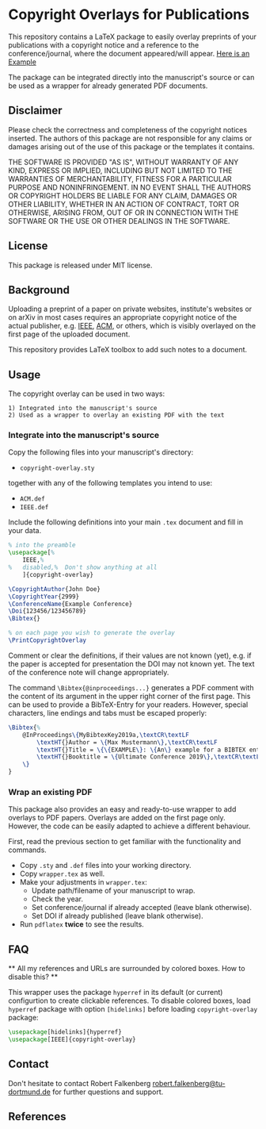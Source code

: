 Copyright Overlays for Publications
======================================

This repository contains a LaTeX package to easily overlay preprints of your publications with a copyright notice and a reference to the conference/journal, where the document appeared/will appear. [Here is an Example](example-IEEE.pdf)

The package can be integrated directly into the manuscript's source or can be used as a wrapper for already generated PDF documents.

## Disclaimer
Please check the correctness and completeness of the copyright notices inserted. The authors of this package are not responsible for any claims or damages arising out of the use of this package or the templates it contains.

THE SOFTWARE IS PROVIDED "AS IS", WITHOUT WARRANTY OF ANY KIND, EXPRESS OR IMPLIED, INCLUDING BUT NOT LIMITED TO THE WARRANTIES OF MERCHANTABILITY, FITNESS FOR A PARTICULAR PURPOSE AND NONINFRINGEMENT. IN NO EVENT SHALL THE AUTHORS OR COPYRIGHT HOLDERS BE LIABLE FOR ANY CLAIM, DAMAGES OR OTHER LIABILITY, WHETHER IN AN ACTION OF CONTRACT, TORT OR OTHERWISE, ARISING FROM, OUT OF OR IN CONNECTION WITH THE SOFTWARE OR THE USE OR OTHER DEALINGS IN THE SOFTWARE.

## License
This package is released under MIT license.

## Background
Uploading a preprint of a paper on private websites, institute's websites or on arXiv in most cases requires an appropriate copyright notice of the actual publisher, e.g. [IEEE], [ACM], or others, which is visibly overlayed on the first page of the uploaded document.

This repository provides LaTeX toolbox to add such notes to a document.

## Usage
The copyright overlay can be used in two ways:

	1) Integrated into the manuscript's source
	2) Used as a wrapper to overlay an existing PDF with the text

### Integrate into the manuscript's source
Copy the following files into your manuscript's directory:

- ``copyright-overlay.sty``

together with any of the following templates you intend to use:

- ``ACM.def``
- ``IEEE.def``


Include the following definitions into your main ``.tex`` document and fill in your data.

```tex
% into the preamble
\usepackage[%
	IEEE,%
%	disabled,%	Don't show anything at all
	]{copyright-overlay}

\CopyrightAuthor{John Doe}
\CopyrightYear{2999}
\ConferenceName{Example Conference}
\Doi{123456/123456789}
\Bibtex{}

% on each page you wish to generate the overlay
\PrintCopyrightOverlay
```
Comment or clear the definitions, if their values are not known (yet), e.g. if the paper is accepted for presentation the DOI may not known yet. The text of the conference note will change appropriately.

The command ``\Bibtex{@inproceedings...}`` generates a PDF comment with the content of its argument in the upper right corner of the first page. This can be used to provide a BibTeX-Entry for your readers. However, special characters, line endings and tabs must be escaped properly:

```tex
\Bibtex{%
	@InProceedings\{MyBibtexKey2019a,\textCR\textLF
		\textHT{}Author = \{Max Mustermann\},\textCR\textLF
		\textHT{}Title = \{\{EXAMPLE\}: \{An\} example for a BIBTEX entry\},\textCR\textLF
		\textHT{}Booktitle = \{Ultimate Conference 2019\},\textCR\textLF
	\}
}
```

### Wrap an existing PDF
This package also provides an easy and ready-to-use wrapper to add overlays to PDF papers. Overlays are added on the first page only. However, the code can be easily adapted to achieve a different behaviour.

First, read the previous section to get familiar with the functionality and commands.

* Copy ``.sty`` and ``.def`` files into your working directory.
* Copy ``wrapper.tex`` as well.
* Make your adjustments in ``wrapper.tex``:
	* Update path/filename of your manuscript to wrap.
	* Check the year.
	* Set conference/journal if already accepted (leave blank otherwise).
	* Set DOI if already published (leave blank otherwise).
* Run ``pdflatex`` **twice** to see the results.

## FAQ

** All my references and URLs are surrounded by colored boxes. How to disable this? **

This wrapper uses the package ``hyperref`` in its default (or current) configurtion to create clickable references. To disable colored boxes, load ``hyperref`` package with option ``[hidelinks]`` before loading  ``copyright-overlay`` package:

```tex
\usepackage[hidelinks]{hyperref}
\usepackage[IEEE]{copyright-overlay}
```

## Contact
Don't hesitate to contact Robert Falkenberg <robert.falkenberg@tu-dortmund.de> for further questions and support.

## References

[IEEE]: https://www.ieee.org/content/dam/ieee-org/ieee/web/org/pubs/author_version_faq.pdf
[ACM]: https://www.acm.org/publications/policies/copyright-policy